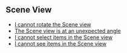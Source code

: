## Scene View
- [I cannot rotate the Scene view](Scene%20View/Disabling%202D.md)  
- [The Scene view is at an unexpected angle](Scene%20View/Scene%20View%20Gizmo.md)  
- [I cannot select items in the Scene view](Scene%20View/Selection.md)  
- [I cannot see items in the Scene view](Scene%20View/Visibility.md)  